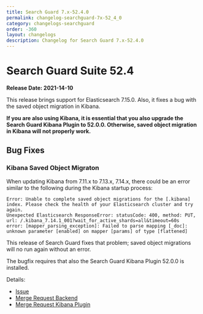 ```yaml
---
title: Search Guard 7.x-52.4.0
permalink: changelog-searchguard-7x-52_4_0
category: changelogs-searchguard
order: -360
layout: changelogs
description: Changelog for Search Guard 7.x-52.4.0
---
```


<!--- Copyright 2021 floragunn GmbH -->

# Search Guard Suite 52.4

**Release Date: 2021-14-10**

This release brings support for Elasticsearch 7.15.0. Also, it fixes a bug with the saved object migration in Kibana.

**If you are also using Kibana, it is essential that you also upgrade the Search Guard Kibana Plugin to 52.0.0. Otherwise, saved object migration in Kibana will not properly work.**

## Bug Fixes

### Kibana Saved Object Migraton

When updating Kibana from 7.11.x to 7.13.x, 7.14.x, there could be an error similar to the following during the Kibana startup process:

```
Error: Unable to complete saved object migrations for the [.kibana] index. Please check the health of your Elasticsearch cluster and try again.
Unexpected Elasticsearch ResponseError: statusCode: 400, method: PUT, url: /.kibana_7.14.1_001?wait_for_active_shards=all&timeout=60s 
error: [mapper_parsing_exception]: Failed to parse mapping [_doc]: unknown parameter [enabled] on mapper [params] of type [flattened]
```

This release of Search Guard fixes that problem; saved object migrations will no run again without an error.

The bugfix requires that also the Search Guard Kibana Plugin 52.0.0 is installed. 

Details:

- [Issue](https://git.floragunn.com/search-guard/search-guard-kibana-plugin/-/issues/381)
- [Merge Request Backend](https://git.floragunn.com/search-guard/search-guard-suite-enterprise/-/merge_requests/125)
- [Merge Request Kibana Plugin](https://git.floragunn.com/search-guard/search-guard-kibana-plugin/-/merge_requests/753) 
